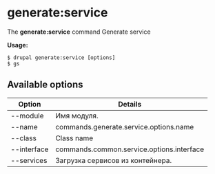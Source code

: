 # generate:service
The **generate:service** command Generate service

**Usage:**
```
$ drupal generate:service [options] 
$ gs  
```

## Available options
Option | Details
-------|-------------
--module | Имя модуля.
--name | commands.generate.service.options.name
--class | Class name
--interface | commands.common.service.options.interface
--services | Загрузка сервисов из контейнера.
